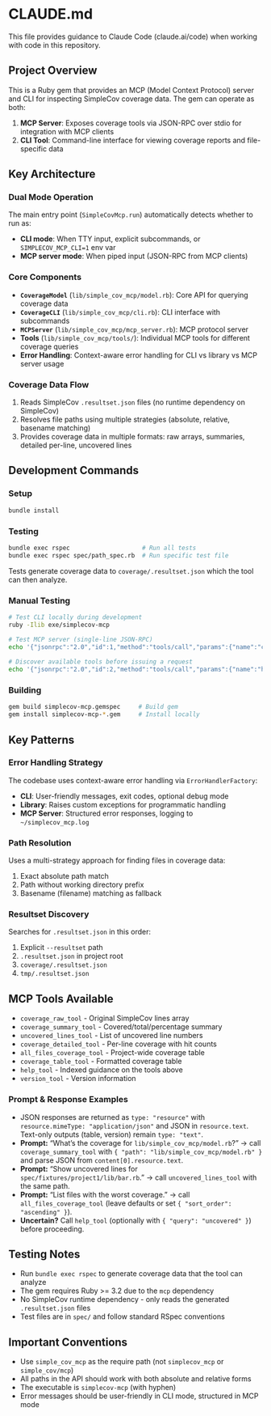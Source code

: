 # CLAUDE.md

This file provides guidance to Claude Code (claude.ai/code) when working with code in this repository.

## Project Overview

This is a Ruby gem that provides an MCP (Model Context Protocol) server and CLI for inspecting SimpleCov coverage data. The gem can operate as both:
1. **MCP Server**: Exposes coverage tools via JSON-RPC over stdio for integration with MCP clients
2. **CLI Tool**: Command-line interface for viewing coverage reports and file-specific data

## Key Architecture

### Dual Mode Operation
The main entry point (`SimpleCovMcp.run`) automatically detects whether to run as:
- **CLI mode**: When TTY input, explicit subcommands, or `SIMPLECOV_MCP_CLI=1` env var
- **MCP server mode**: When piped input (JSON-RPC from MCP clients)

### Core Components
- **`CoverageModel`** (`lib/simple_cov_mcp/model.rb`): Core API for querying coverage data
- **`CoverageCLI`** (`lib/simple_cov_mcp/cli.rb`): CLI interface with subcommands
- **`MCPServer`** (`lib/simple_cov_mcp/mcp_server.rb`): MCP protocol server
- **Tools** (`lib/simple_cov_mcp/tools/`): Individual MCP tools for different coverage queries
- **Error Handling**: Context-aware error handling for CLI vs library vs MCP server usage

### Coverage Data Flow
1. Reads SimpleCov `.resultset.json` files (no runtime dependency on SimpleCov)
2. Resolves file paths using multiple strategies (absolute, relative, basename matching)
3. Provides coverage data in multiple formats: raw arrays, summaries, detailed per-line, uncovered lines

## Development Commands

### Setup
```bash
bundle install
```

### Testing
```bash
bundle exec rspec                    # Run all tests
bundle exec rspec spec/path_spec.rb  # Run specific test file
```
Tests generate coverage data to `coverage/.resultset.json` which the tool can then analyze.

### Manual Testing
```bash
# Test CLI locally during development
ruby -Ilib exe/simplecov-mcp

# Test MCP server (single-line JSON-RPC)
echo '{"jsonrpc":"2.0","id":1,"method":"tools/call","params":{"name":"coverage_summary_tool","arguments":{"path":"lib/simple_cov_mcp.rb"}}}' | ruby -Ilib exe/simplecov-mcp
 
# Discover available tools before issuing a request
echo '{"jsonrpc":"2.0","id":2,"method":"tools/call","params":{"name":"help_tool","arguments":{}}}' | ruby -Ilib exe/simplecov-mcp
```

### Building
```bash
gem build simplecov-mcp.gemspec     # Build gem
gem install simplecov-mcp-*.gem     # Install locally
```

## Key Patterns

### Error Handling Strategy
The codebase uses context-aware error handling via `ErrorHandlerFactory`:
- **CLI**: User-friendly messages, exit codes, optional debug mode
- **Library**: Raises custom exceptions for programmatic handling
- **MCP Server**: Structured error responses, logging to `~/simplecov_mcp.log`

### Path Resolution
Uses a multi-strategy approach for finding files in coverage data:
1. Exact absolute path match
2. Path without working directory prefix
3. Basename (filename) matching as fallback

### Resultset Discovery
Searches for `.resultset.json` in this order:
1. Explicit `--resultset` path
2. `.resultset.json` in project root
3. `coverage/.resultset.json`
4. `tmp/.resultset.json`

## MCP Tools Available

- `coverage_raw_tool` - Original SimpleCov lines array
- `coverage_summary_tool` - Covered/total/percentage summary
- `uncovered_lines_tool` - List of uncovered line numbers
- `coverage_detailed_tool` - Per-line coverage with hit counts
- `all_files_coverage_tool` - Project-wide coverage table
- `coverage_table_tool` - Formatted coverage table
- `help_tool` - Indexed guidance on the tools above
- `version_tool` - Version information

### Prompt & Response Examples
- JSON responses are returned as `type: "resource"` with `resource.mimeType: "application/json"` and JSON in `resource.text`. Text-only outputs (table, version) remain `type: "text"`.
- **Prompt:** “What’s the coverage for `lib/simple_cov_mcp/model.rb`?” → call `coverage_summary_tool` with `{ "path": "lib/simple_cov_mcp/model.rb" }` and parse JSON from `content[0].resource.text`.
- **Prompt:** “Show uncovered lines for `spec/fixtures/project1/lib/bar.rb`.” → call `uncovered_lines_tool` with the same path.
- **Prompt:** “List files with the worst coverage.” → call `all_files_coverage_tool` (leave defaults or set `{ "sort_order": "ascending" }`).
- **Uncertain?** Call `help_tool` (optionally with `{ "query": "uncovered" }`) before proceeding.

## Testing Notes

- Run `bundle exec rspec` to generate coverage data that the tool can analyze
- The gem requires Ruby >= 3.2 due to the `mcp` dependency
- No SimpleCov runtime dependency - only reads the generated `.resultset.json` files
- Test files are in `spec/` and follow standard RSpec conventions

## Important Conventions

- Use `simple_cov_mcp` as the require path (not `simplecov_mcp` or `simple_cov/mcp`)
- All paths in the API should work with both absolute and relative forms
- The executable is `simplecov-mcp` (with hyphen)
- Error messages should be user-friendly in CLI mode, structured in MCP mode
